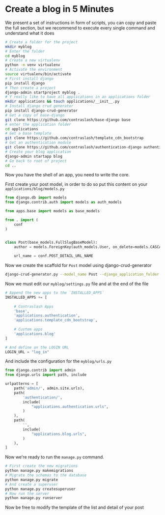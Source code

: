 # Create a blog in 5 Minutes

We present a set of instructions in form of scripts, you can copy and paste the full section, but we recommend to execute every single command and understand what it does
```bash
# Create a folder for the project
mkdir myblog
# Enter the folder 
cd myblog
# Create a new virtualenv
python -m venv virtualenv
# Activate the environment
source virtualenv/bin/activate
# First install django
pip install django
# Then create a project
django-admin startproject myblog .
# Y really like to have all applications in an applications folder
mkdir applications && touch applications/__init__.py
# Install django crud generator
pip install django-crud-generator
# Get a copy of base-django
git clone https://github.com/contraslash/base-django base
# enter the application folder
cd applications
# Get a base template
git clone https://github.com/contraslash/template_cdn_bootstrap
# Get an authentication module
git clone https://github.com/contraslash/authentication-django authentication
# Create your blog application
django-admin startapp blog
# Go back to root of project 
cd ..
```

Now you have the shell of an app, you need to write the core.

First create your post model, in order to do so put this content on your `applications/blog/models.py`

```python
from django.db import models
from django.contrib.auth import models as auth_models

from apps.base import models as base_models

from . import (
    conf
)


class Post(base_models.FullSlugBaseModel):
    author = models.ForeignKey(auth_models.User, on_delete=models.CASCADE)
    
    url_name = conf.POST_DETAIL_URL_NAME
```

Now we create the scaffold for `Post` model using django-crud-generator

```bash
django-crud-generator.py --model_name Post --django_application_folder applications/blog/ --slug
```

Now we must edit our `myblog/settings.py` file and at the end of the file

```python
# Append the new apps to the `INSTALLED_APPS`
INSTALLED_APPS += [
    
    # Contraslash Apps
    'base',
    'applications.authentication',
    'applications.template_cdn_bootstrap',
    
    # Custom apps
    'applications.blog'
]

# And define an the LOGIN URL
LOGIN_URL = "log_in"
```

And include the configuration for the `myblog/urls.py`

```python
from django.contrib import admin
from django.urls import path, include

urlpatterns = [
    path('admin/', admin.site.urls),
    path(
        'authentication/',
        include(
            "applications.authentication.urls",
        )
    ),
    path(
        '',
        include(
            "applications.blog.urls",
        )
    ),
]
```

Now we're ready to run the `manage.py` command.

```bash
# First create the new migrations
python manage.py makemigrations
# Migrate the schemas to the database
python manage.py migrate
# And create a superuser
python manage.py createsuperuser
# Now run the server
python manage.py runserver
```

Now be free to modify the template of the list and detail of your post